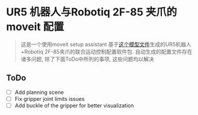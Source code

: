 # UR5 机器人与Robotiq 2F-85 夹爪的 moveit 配置
> 这是一个使用moveit setup assistant 基于[这个模型文件](../ur5_robot_gripper/urdf/ur5_robotiq_description.xacro)生成的UR5机器人+Robotiq 2F-85夹爪的联合运动控制配置软件包. 自动生成的配置文件存在诸多问题, 除了下面ToDo中所列的事项, 这些问题均以解决

## ToDo
- [ ] Add planning scene
- [ ] Fix gripper joint limits issues
- [ ] Add buckle of the gripper for better visualization